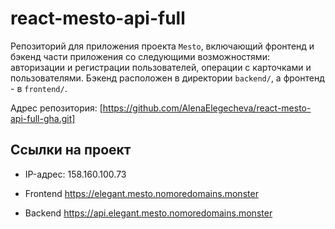 # react-mesto-api-full
Репозиторий для приложения проекта `Mesto`, включающий фронтенд и бэкенд части приложения со следующими возможностями: авторизации и регистрации пользователей, операции с карточками и пользователями. Бэкенд расположен в директории `backend/`, а фронтенд - в `frontend/`. 

Адрес репозитория: [https://github.com/AlenaElegecheva/react-mesto-api-full-gha.git]

## Ссылки на проект

- IP-адрес: 158.160.100.73

- Frontend https://elegant.mesto.nomoredomains.monster

- Backend https://api.elegant.mesto.nomoredomains.monster
